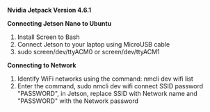**Nvidia Jetpack Version 4.6.1**

**Connecting Jetson Nano to Ubuntu**

1. Install Screen to Bash
2. Connect Jetson to your laptop using MicroUSB cable
3. sudo screen/dev/ttyACM0 or screen/dev/ttyACM1

**Connecting to Network**

1. Identify WiFi networks using the command: nmcli dev wifi list
2. Enter the command, sudo nmcli dev wifi connect SSID password "PASSWORD", in Jetson, replace SSID with Network name and "PASSWORD" with the Network password
